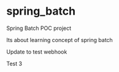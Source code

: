 # spring_batch

Spring Batch POC project

Its about learning concept of spring batch

Update to test webhook

Test 3
